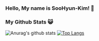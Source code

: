 ### Hello, My name is SooHyun-Kim! 👋

### My Github Stats 😺
![Anurag's github stats](https://github-readme-stats.vercel.app/api?username=kshiny&show_icons=true&theme=gruvbox)
[![Top Langs](https://github-readme-stats.vercel.app/api/top-langs/?username=kshiny&layout=compact)](https://github.com/anuraghazra/github-readme-stats)

<!--
**kshiny/kshiny** is a ✨ _special_ ✨ repository because its `README.md` (this file) appears on your GitHub profile.

Here are some ideas to get you started:

- 🔭 I’m currently working on ...
- 🌱 I’m currently learning ...
- 👯 I’m looking to collaborate on ...
- 🤔 I’m looking for help with ...
- 💬 Ask me about ...
- 📫 How to reach me: ...
- 😄 Pronouns: ...
- ⚡ Fun fact: ...
-->
